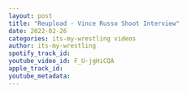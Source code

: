 ```yaml
---
layout: post
title: "Reupload - Vince Russo Shoot Interview"
date: 2022-02-26
categories: its-my-wrestling videos
author: its-my-wrestling
spotify_track_id: 
youtube_video_id: F_U-jgHiCQA
apple_track_id: 
youtube_metadata: 
---
```

